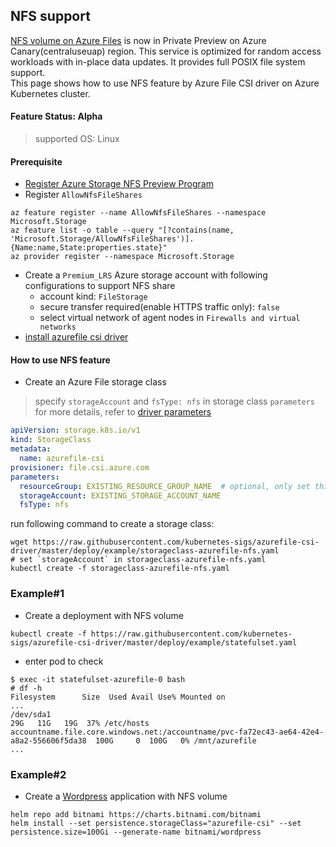 ## NFS support
[NFS volume on Azure Files](https://github.com/RenaShahMSFT/Azure-Files-NFS-Preview) is now in Private Preview on Azure Canary(centraluseuap) region. This service is optimized for random access workloads with in-place data updates. It provides full POSIX file system support.
</br>This page shows how to use NFS feature by Azure File CSI driver on Azure Kubernetes cluster.

#### Feature Status: Alpha
> supported OS: Linux

#### Prerequisite
 - [Register Azure Storage NFS Preview Program](https://forms.office.com/Pages/ResponsePage.aspx?id=v4j5cvGGr0GRqy180BHbR2Hac0C7FxRCrNVIXjVHNppUQkNVMElIRloyWVlSOUQ5RVMwOFlMNEJUQyQlQCN0PWcu)
 - Register `AllowNfsFileShares`
```console
az feature register --name AllowNfsFileShares --namespace Microsoft.Storage
az feature list -o table --query "[?contains(name, 'Microsoft.Storage/AllowNfsFileShares')].{Name:name,State:properties.state}"
az provider register --namespace Microsoft.Storage
```
 - Create a `Premium_LRS` Azure storage account with following configurations to support NFS share
   - account kind: `FileStorage`
   - secure transfer required(enable HTTPS traffic only): `false`
   - select virtual network of agent nodes in `Firewalls and virtual networks`
 - [install azurefile csi driver](https://github.com/kubernetes-sigs/azurefile-csi-driver/blob/master/docs/install-azurefile-csi-driver.md)   

#### How to use NFS feature
 - Create an Azure File storage class
> specify `storageAccount` and `fsType: nfs` in storage class `parameters`
> </br>for more details, refer to [driver parameters](../../../docs/driver-parameters.md)
```yaml
apiVersion: storage.k8s.io/v1
kind: StorageClass
metadata:
  name: azurefile-csi
provisioner: file.csi.azure.com
parameters:
  resourceGroup: EXISTING_RESOURCE_GROUP_NAME  # optional, only set this when storage account is not in the same resource group as agent node
  storageAccount: EXISTING_STORAGE_ACCOUNT_NAME
  fsType: nfs
```

run following command to create a storage class:
```console
wget https://raw.githubusercontent.com/kubernetes-sigs/azurefile-csi-driver/master/deploy/example/storageclass-azurefile-nfs.yaml
# set `storageAccount` in storageclass-azurefile-nfs.yaml
kubectl create -f storageclass-azurefile-nfs.yaml
```

### Example#1
 - Create a deployment with NFS volume
```console
kubectl create -f https://raw.githubusercontent.com/kubernetes-sigs/azurefile-csi-driver/master/deploy/example/statefulset.yaml
```

 - enter pod to check
```console
$ exec -it statefulset-azurefile-0 bash
# df -h
Filesystem      Size  Used Avail Use% Mounted on
...
/dev/sda1                                                                                 29G   11G   19G  37% /etc/hosts
accountname.file.core.windows.net:/accountname/pvc-fa72ec43-ae64-42e4-a8a2-556606f5da38  100G     0  100G   0% /mnt/azurefile
...
```

### Example#2
 - Create a [Wordpress](https://github.com/bitnami/charts/tree/master/bitnami/wordpress) application with NFS volume
```console
helm repo add bitnami https://charts.bitnami.com/bitnami
helm install --set persistence.storageClass="azurefile-csi" --set persistence.size=100Gi --generate-name bitnami/wordpress
```
